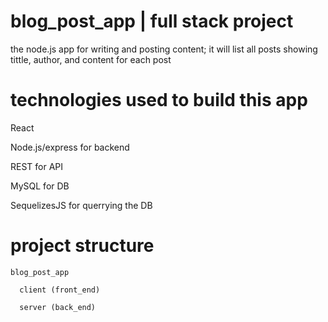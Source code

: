 # blog_post_app | full stack project
the node.js app for writing and posting content; it will list all posts showing tittle, author, and content for each post
# technologies used to build this app
  React
  
  Node.js/express for backend
  
  REST for API
  
  MySQL for DB
  
  SequelizesJS for querrying the DB

# project structure 
    blog_post_app
    
      client (front_end)
      
      server (back_end)

